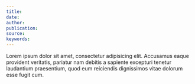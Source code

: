 ```yaml
---
title:
date:
author: 
publication:
source:
keywords: 
---
```


Lorem ipsum dolor sit amet, consectetur adipisicing elit. Accusamus eaque provident veritatis, pariatur nam debitis a sapiente excepturi tenetur laudantium praesentium, quod eum reiciendis dignissimos vitae dolorum esse fugit cum.